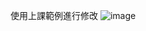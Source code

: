 使用上課範例進行修改
![image](https://github.com/user-attachments/assets/7c162460-f444-4e04-9799-e79a58c023bf)
